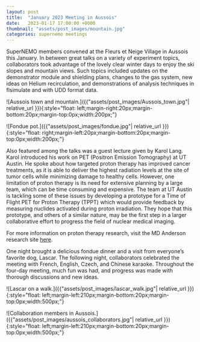 ```yaml
---
layout: post
title:  "January 2023 Meeting in Aussois"
date:   2023-01-17 17:00:00 +0000
thumbnail: "assets/post_images/mountain.jpg"
categories: supernemo meetings
---
```


SuperNEMO members convened at the Fleurs et Neige Village in Aussois this January. In between great talks on a variety of experiment topics, collaborators took advantage of the lovely clear winter days to enjoy the ski slopes and mountain views. Such topics included updates on the demonstrator module and shielding plans, changes to the gas system, new ideas on Helium recirculation, and demonstrations of analysis techniques in flsimulate and with UDD format data. 

![Aussois town and mountain.]({{"assets/post_images/Aussois_town.jpg"| relative_url }}){:style="float: left;margin-right:20px;margin-bottom:20px;margin-top:0px;width:200px;"}

![Fondue pot.]({{"assets/post_images/fondue.jpg"| relative_url }}){:style="float: right;margin-left:20px;margin-bottom:20px;margin-top:0px;width:200px;"}

Also featured among the talks was a guest lecture given by Karol Lang. Karol introduced his work on PET (Positron Emission Tomography) at UT Austin. He spoke about how targeted proton therapy has improved cancer treatments, as it is able to deliver the highest radiation levels at the site of tumor cells while minimizing damage to healthy cells. However, one limitation of proton therapy is its need for extensive planning by a large team, which can be time consuming and expensive. The team at UT Austin is tackling some of these issues by developing a prototype for a Time of Flight PET for Proton Therapy (TPPT) which would provide feedback by measuring nuclides activated during proton irradiation. They hope that this prototype, and others of a similar nature, may be the first step in a larger collaborative effort to progress the field of nuclear medical imaging. 

For more information on proton therapy research, visit the MD Anderson research site [here](https://www.mdanderson.org/research.html).

One night brought a delicious fondue dinner and a visit from everyone’s favorite dog, Lascar. The following night, collaborators celebrated the meeting with French, English, Czech, and Chinese karaoke. Throughout the four-day meeting, much fun was had, and progress was made with thorough discussions and new ideas. 

![Lascar on a walk.]({{"assets/post_images/lascar_walk.jpg"| relative_url }}){:style="float: left;margin-left:210px;margin-bottom:20px;margin-top:0px;width:500px;"}

![Collaboration members in Aussois.]({{"assets/post_images/aussois_collaborators.jpg"| relative_url }}){:style="float: left;margin-left:210px;margin-bottom:20px;margin-top:0px;width:500px;"}

